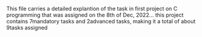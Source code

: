 This file carries a detailed explantion of the task in first project on C programming that was assigned on the 8th of Dec, 2022... this project contains 7mandatory tasks and 2advanced tasks, making it a total of about 9tasks assigned

